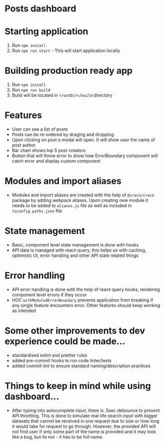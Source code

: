 # Posts dashboard

# Starting application

1. Run `npm install`
2. Run `npm run start` - This will start application locally

# Building production ready app

1. Run `npm install`
2. Run `npm run build`
3. Build will be located in `<rootDir>/build` directory

# Features

- User can see a list of posts
- Posts can be re-ordered by draging and dropping
- Upon clicking on post a modal will open. It will show user the name of post author
- Bar chart shows top 5 post creators
- Button that will throw error to show how ErrorBoundary component will catch error and display custom component

# Modules and import aliases

- Modules and import aliases are created with the help of `@craco/craco` package by adding webpack aliases. Upon creating new module it needs to be added to `aliases.js` file as well as included in `tsconfig.paths.json` file

# State management

- Basic, component level state management is done with hooks
- API data is managed with react-query, this helps us with caching, optimistic UI, error handling and other API state related things

# Error handling

- API error handling is done with the help of react-query hooks, rendering component level errors if they occur
- HOC `withModuledErrorBoundary` prevents application from breaking if any single feature encounters error. Other features should keep working as intended

# Some other improvements to dev experience could be made...

- standardised eslint and prettier rules
- added pre-commit hooks to run code linter/tests
- added commit-lint to ensure standard naming/description practices

# Things to keep in mind while using dashboard...

- After typing into autocomplete input, there is .5sec debounce to prevent API throttling. This is done to simulate real-life search input with bigger datasets that cannot be received in one request due to size or how long it would take for request to go through. However, the provided API will not find user if only some part of the name is provided and it may look like a bug, but its not - it has to be full name.

